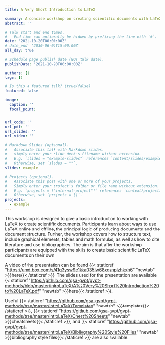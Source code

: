 ```yaml
---
title: A Very Short Introduction to LaTeX

summary: A concise workshop on creating scientific documents with LaTeX.
abstract: ''

# Talk start and end times.
#   End time can optionally be hidden by prefixing the line with `#`.
date: '2021-10-20T00:00:00Z'
# date_end: '2030-06-01T15:00:00Z'
all_day: true

# Schedule page publish date (NOT talk date).
publishDate: '2021-10-20T00:00:00Z'

authors: []
tags: []

# Is this a featured talk? (true/false)
featured: false

image:
  caption: ''
  focal_point:


url_code: ''
url_pdf: ''
url_slides: ''
url_video: ''

# Markdown Slides (optional).
#   Associate this talk with Markdown slides.
#   Simply enter your slide deck's filename without extension.
#   E.g. `slides = "example-slides"` references `content/slides/example-slides.md`.
#   Otherwise, set `slides = ""`.
slides: example

# Projects (optional).
#   Associate this post with one or more of your projects.
#   Simply enter your project's folder or file name without extension.
#   E.g. `projects = ["internal-project"]` references `content/project/deep-learning/index.md`.
#   Otherwise, set `projects = []`.
projects:
  - example
---
```


This workshop is designed to give a basic introduction to working with LaTeX to create scientific documents. Participants learn about ways to use LaTeX online and offline, the principal logic of producing documents and the document structure. Further, the workshop covers how to structure text, include graphical elements, tables and math formulas, as well as how to cite literature and use bibliographies. The aim is that after the workshop participants are equipped with the skills to create basic scientific LaTeX documents on their own.

A video of the presentation can be found {{< staticref "https://umd.box.com/s/41q3ysw9e1kka035lw68xqsnplzhkxh6" "newtab" >}}here{{< /staticref >}}. The slides used for the presentation are available {< staticref "https://github.com/gsa-gvpt/gvpt-methods/blob/master/introLaTeX/A%20Very%20Short%20Introduction%20to%20LaTeX.pdf" "newtab" >}}here{{< /staticref >}}.

Useful {{< staticref "https://github.com/gsa-gvpt/gvpt-methods/tree/master/introLaTeX/Templates" "newtab" >}}templates{{< /staticref >}}, {{< staticref "https://github.com/gsa-gvpt/gvpt-methods/tree/master/introLaTeX/Cheat%20Sheets" "newtab" >}}cheatsheets{{< /staticref >}}, and {{< staticref "https://github.com/gsa-gvpt/gvpt-methods/tree/master/introLaTeX/Bibliography%20Style%20Files" "newtab" >}}bibliography style files{{< /staticref >}} are also available.
